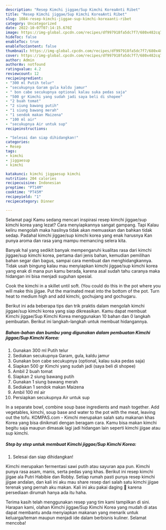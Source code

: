 ```yaml
---
description: "Resep Kimchi jiggae/Sup Kimchi KoreaAnti Ribet"
title: "Resep Kimchi jiggae/Sup Kimchi KoreaAnti Ribet"
slug: 1084-resep-kimchi-jiggae-sup-kimchi-koreaanti-ribet
category: Uncategorized
date: 2022-10-07T07:14:15.670Z
image: https://img-global.cpcdn.com/recipes/df997918fa5dc7f7/680x482cq70/kimchi-jiggaesup-kimchi-korea-foto-resep-utama.jpg
hideToc: false
enableToc: true
enableTocContent: false
thumbnail: https://img-global.cpcdn.com/recipes/df997918fa5dc7f7/680x482cq70/kimchi-jiggaesup-kimchi-korea-foto-resep-utama.jpg
cover: https://img-global.cpcdn.com/recipes/df997918fa5dc7f7/680x482cq70/kimchi-jiggaesup-kimchi-korea-foto-resep-utama.jpg
author: Admin
authorAv: notfound
ratingvalue: 4.2
reviewcount: 12
recipeingredient:
- "300 ml Putih telur"
- "secukupnya Garam gula kaldu jamur"
- " bon cabe secukupnya optional kalau suka pedas saja"
- "500 gr Kimchi yang sudah jadi saya beli di shopee"
- "2 buah tomat"
- "2 siung bawang putih"
- "1 siung bawang merah"
- "1 sendok makan Maizena"
- "100 ml air"
- "secukupnya Air untuk sup"
recipeinstructions:

- "Selesai dan siap dihidangkan!"
categories:
- Resep
tags:
- kimchi
- jiggaesup
- kimchi

katakunci: kimchi jiggaesup kimchi 
nutrition: 204 calories
recipecuisine: Indonesian
preptime: "PT14M"
cooktime: "PT45M"
recipeyield: "1"
recipecategory: Dinner

---
```



Selamat pagi Kamu sedang mencari inspirasi resep kimchi jiggae/sup kimchi korea yang lezat? Cara menyiapkannya sangat gampang. Tapi Kalau keliru mengolah maka hasilnya tidak akan memuaskan dan bahkan tidak sedap. Padahal kimchi jiggae/sup kimchi korea yang enak harusnya Kan punya aroma dan rasa yang mampu memancing selera kita.


Banyak hal yang sedikit banyak mempengaruhi kualitas rasa dari kimchi jiggae/sup kimchi korea, pertama dari jenis bahan, kemudian pemilihan bahan segar dan bagus, sampai cara membuat dan menghidangkannya. Tidak usah bingung kalau mau menyiapkan kimchi jiggae/sup kimchi korea yang enak di mana pun kamu berada, karena asal sudah tahu caranya maka hidangan ini bisa menjadi suguhan spesial.

Cook the kimchi in a skillet until soft. (You could do this in the pot where you will make this jjigae. Put the marinated meat into the bottom of the pot. Turn heat to medium high and add kimchi, gochujang and gochugaru.


Berikut ini ada beberapa tips dan trik praktis dalam mengolah kimchi jiggae/sup kimchi korea yang siap dikreasikan. Kamu dapat membuat Kimchi jiggae/Sup Kimchi Korea menggunakan 10 bahan dan 0 langkah pembuatan. Berikut ini langkah-langkah untuk membuat hidangannya.

<!--inarticleads1-->

##### Bahan-bahan dan bumbu yang digunakan dalam pembuatan Kimchi jiggae/Sup Kimchi Korea:

1. Gunakan 300 ml Putih telur
1. Sediakan secukupnya Garam, gula, kaldu jamur
1. Gunakan  bon cabe secukupnya (optional, kalau suka pedas saja)
1. Siapkan 500 gr Kimchi yang sudah jadi (saya beli di shopee)
1. Ambil 2 buah tomat
1. Siapkan 2 siung bawang putih
1. Gunakan 1 siung bawang merah
1. Sediakan 1 sendok makan Maizena
1. Ambil 100 ml air
1. Persiapkan secukupnya Air untuk sup


In a separate bowl, combine soup base ingredients and mash together. Add vegetables, kimchi, soup base and water to the pot with the meat, leaving out the tofu. KOMPAS.com - Kimchi merupakan salah satu makanan khas Korea yang bisa dinikmati dengan beragam cara. Kamu bisa makan kimchi begitu saja maupun dimasak lagi jadi hidangan lain seperti kimchi jjigae atau sup kimchi. 

<!--inarticleads2-->

##### Step by step untuk membuat Kimchi jiggae/Sup Kimchi Korea:


1. Selesai dan siap dihidangkan!

Kimchi merupakan fermentasi sawi putih atau sayuran apa pun. Kimchi punya rasa asam, manis, serta pedas yang khas. Berikut ini resep kimchi jjigae ala Putri Habibie dan Robby. Setiap rumah pasti punya resep kimchi jjigae andalan, dan kali ini aku mau share resep dari salah satu kimchi jjigae terenak yang pernah aku makan. Kali ini aku pakai daging 🐷 karena persediaan dirumah hanya ada itu haha. 

Terima kasih telah menggunakan resep yang tim kami tampilkan di sini. Harapan kami, olahan Kimchi jiggae/Sup Kimchi Korea yang mudah di atas dapat membantu anda menyiapkan makanan yang menarik untuk keluarga/teman maupun menjadi ide dalam berbisnis kuliner. Selamat mencoba!

